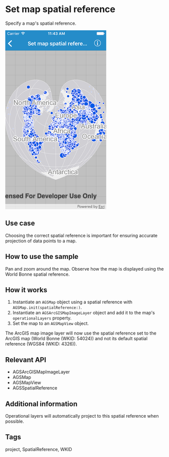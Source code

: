 # Set map spatial reference

Specify a map's spatial reference.

![Image of map spatial reference](map-spatial-reference.png)

## Use case

Choosing the correct spatial reference is important for ensuring accurate projection of data points to a map.

## How to use the sample

Pan and zoom around the map. Observe how the map is displayed using the World Bonne spatial reference.

## How it works

1. Instantiate an `AGSMap` object using a spatial reference with `AGSMap.init(spatialReference:)`.
2. Instantiate an `AGSArcGISMapImageLayer` object and add it to the map's `operationalLayers` property.
3. Set the map to an `AGSMapView` object.

The ArcGIS map image layer will now use the spatial reference set to the ArcGIS map (World Bonne (WKID: 54024)) and not its default spatial reference (WGS84 (WKID: 4326)).

## Relevant API

* AGSArcGISMapImageLayer
* AGSMap
* AGSMapView
* AGSSpatialReference

## Additional information

Operational layers will automatically project to this spatial reference when possible.

## Tags

project, SpatialReference, WKID
